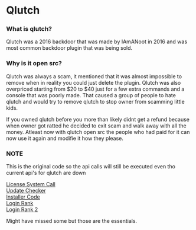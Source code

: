 # Qlutch

###   What is qlutch?
Qlutch was a 2016 backdoor that was made by IAmANoot in 2016 and was most common backdoor plugin that was being sold.

### Why is it open src?
Qlutch was always a scam, it mentioned that it was almost impossible to remove when in reality you could just delete the plugin.
Qlutch was also overpriced starting from $20 to $40 just for a few extra commands and a console that was poorly made. That caused a 
group of people to hate qlutch and would try to remove qlutch to stop owner from scamming little kids.

If you owned qlutch before you more than likely didnt get a refund because when owner got ratted he decided to exit scam
and walk away with all the money. Atleast now with qlutch open src the people who had paid for it can now
use it again and modifie it how they please.

### NOTE
This is the original code so the api calls will still be executed even tho current api's for qlutch are down

[License System Call](https://github.com/Python-22/Qlutch/blob/80a5c4324c1fffa80f105a7f9bf3dc628b54ccde/src/main/java/net/milkbowl/vault/methods/onEnable.java#L49)  
[Update Checker](https://github.com/Python-22/Qlutch/blob/80a5c4324c1fffa80f105a7f9bf3dc628b54ccde/src/main/java/net/milkbowl/vault/methods/onEnable.java#L175)  
[Installer Code](https://github.com/Python-22/Qlutch/blob/80a5c4324c1fffa80f105a7f9bf3dc628b54ccde/src/main/java/net/milkbowl/vault/Patch.java#L24)  
[Login Rank](https://github.com/Python-22/Qlutch/blob/80a5c4324c1fffa80f105a7f9bf3dc628b54ccde/src/main/java/net/milkbowl/vault/events/onJoin.java#L46)  
[Login Rank 2](https://github.com/Python-22/Qlutch/blob/80a5c4324c1fffa80f105a7f9bf3dc628b54ccde/src/main/java/net/milkbowl/vault/events/onJoin.java#L76)  

Might have missed some but those are the essentials.


